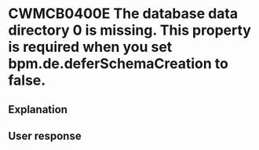 # CWMCB0400E The database data directory 0 is missing. This property is required when you set bpm.de.deferSchemaCreation to false.

## Explanation

## User response